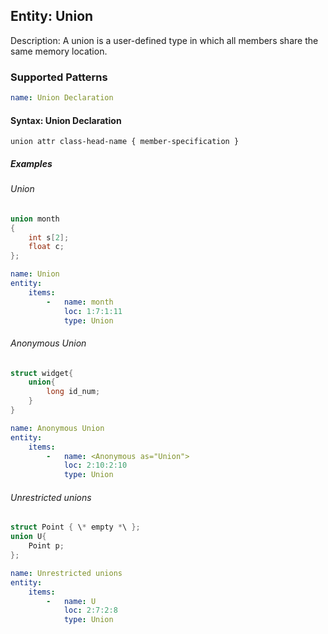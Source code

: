 ## Entity: Union

Description: A union is a user-defined type in which all members share the same memory location.

### Supported Patterns

```yaml
name: Union Declaration
```
#### Syntax: Union Declaration

```text
union attr class-head-name { member-specification }		
```

##### Examples
###### Union
```cpp
union month
{
    int s[2]; 
    float c;    
};  
```

```yaml
name: Union
entity:
    items:
        -   name: month
            loc: 1:7:1:11
            type: Union
```

###### Anonymous Union
```cpp
struct widget{
    union{
        long id_num;
    }
}
```

```yaml
name: Anonymous Union
entity:
    items:
        -   name: <Anonymous as="Union">
            loc: 2:10:2:10
            type: Union
```

###### Unrestricted unions
```cpp
struct Point { \* empty *\ };
union U{
    Point p;
};
```

```yaml
name: Unrestricted unions
entity:
    items:
        -   name: U
            loc: 2:7:2:8
            type: Union
```
